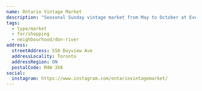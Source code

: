 ```yaml
---
name: Ontario Vintage Market
description: "Seasonal Sunday vintage market from May to October at Evergreen Brick Works, featuring vintage clothing, furniture, and collectibles."
tags:
  - type/market
  - for/shopping
  - neighbourhood/don-river
address:
  streetAddress: 550 Bayview Ave
  addressLocality: Toronto
  addressRegion: ON
  postalCode: M4W 3X8
social:
  instagram: https://www.instagram.com/ontariovintagemarket/
---
```

